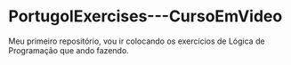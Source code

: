 # PortugolExercises---CursoEmVideo
Meu primeiro repositório, vou ir colocando os exercícios de Lógica de Programação que ando fazendo.
